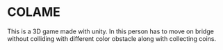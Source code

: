 # COLAME
This is a 3D game made with unity. In this person has to move on bridge without colliding with different color obstacle along with collecting coins. 
